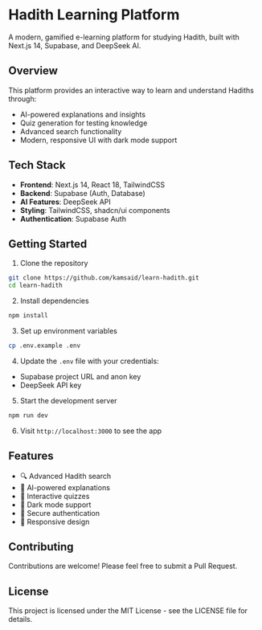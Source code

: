 # Hadith Learning Platform

A modern, gamified e-learning platform for studying Hadith, built with Next.js 14, Supabase, and DeepSeek AI.

## Overview

This platform provides an interactive way to learn and understand Hadiths through:
- AI-powered explanations and insights
- Quiz generation for testing knowledge
- Advanced search functionality
- Modern, responsive UI with dark mode support

## Tech Stack

- **Frontend**: Next.js 14, React 18, TailwindCSS
- **Backend**: Supabase (Auth, Database)
- **AI Features**: DeepSeek API
- **Styling**: TailwindCSS, shadcn/ui components
- **Authentication**: Supabase Auth

## Getting Started

1. Clone the repository
```bash
git clone https://github.com/kamsaid/learn-hadith.git
cd learn-hadith
```

2. Install dependencies
```bash
npm install
```

3. Set up environment variables
```bash
cp .env.example .env
```

4. Update the `.env` file with your credentials:
- Supabase project URL and anon key
- DeepSeek API key

5. Start the development server
```bash
npm run dev
```

6. Visit `http://localhost:3000` to see the app

## Features

- 🔍 Advanced Hadith search
- 🤖 AI-powered explanations
- 📝 Interactive quizzes
- 🌙 Dark mode support
- 🔐 Secure authentication
- 📱 Responsive design

## Contributing

Contributions are welcome! Please feel free to submit a Pull Request.

## License

This project is licensed under the MIT License - see the LICENSE file for details. 